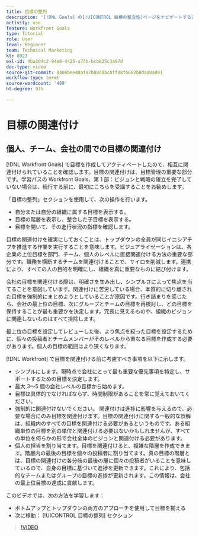 ```yaml
---
title: 目標の整列
description: '[!DNL Goals] の[!UICONTROL 目標の整合性]ページをナビゲートする方法について説明します。'
activity: use
feature: Workfront Goals
type: Tutorial
role: User
level: Beginner
team: Technical Marketing
kt: 8923
exl-id: 4ba304c2-94e0-4425-a74b-bcb825c3a97d
doc-type: video
source-git-commit: 8406bee48af87b80d0bcbff08fb682b8da80a091
workflow-type: tm+mt
source-wordcount: '489'
ht-degree: 91%

---
```


# 目標の関連付け

## 個人、チーム、会社の間での目標の関連付け

[!DNL Workfront Goals] で目標を作成してアクティベートしたので、相互に関連付けられていることを確認します。目標の関連付けは、目標管理の重要な部分です。学習パスの Workfront Goals、第 1 部：ビジョンと戦略の確立を完了していない場合は、続行する前に、最初にこちらを受講することをお勧めします。

<!--Insert link to LP 1, above -->

「目標の整列」セクションを使用して、次の操作を行います。

* 自分または自分の組織に属する目標を表示する。
* 目標の階層を表示し、整合した子目標を表示する。
* 目標を開いて、その進行状況の指標を確認します。

目標の関連付けを確実にしておくことは、トップダウンの全員が同じイニシアチブを推進する作業を実行することを意味します。ビジュアライゼーションは、各企業の上位目標を部門、チーム、個人のレベルに直接関連付ける方法の重要な部分です。職務を横断するチームを関連付けることで、サイロを削減します。連携により、すべての人の目的を明確にし、組織を真に重要なものに結び付けます。

会社の目標を関連付ける際は、明確さを生み出し、シンプルさによって焦点を当てることを意図しています。関連付けに苦労している場合、本質的に切り離された目標を強制的にまとめようとしていることが原因です。行き詰まりを感じたら、会社の最上位の目標、次にグループとチームの目標を再検討し、どの目標を保持することが最も重要かを決定します。冗長に見えるものや、組織のビジョンに関連しないものはすべて排除します。

最上位の目標を設定してレビューした後、より焦点を絞った目標を設定するために、個々の投稿者とチームメンバーがそのレベルから重なる目標を作成する必要があります。個人の目標の範囲はより狭くなります。

<!-- Pro-tips graphic -->

[!DNL Workfront] で目標を関連付ける前に考慮すべき事項を以下に示します。

* シンプルにします。現時点で会社にとって最も重要な優先事項を特定し、サポートするための目標を決定します。
* 最大 3～5 個の会社レベルの目標から始めます。
* 目標は具体的でなければならず、時間制限があることを常に覚えておいてください。
* 強制的に関連付けないでください。 関連付けは進捗に影響を与えるので、必要な場合にのみ目標を関連付けます。目標の関連付けに関する一般的な誤解は、組織内のすべての目標を関連付ける必要があるというものです。ある組織単位の目標を別の単位と関連付ける必要はないかもしれませんが、すべての単位を何らかの形で会社全体のビジョンと関連付ける必要があります。
* 個人の担当を割り当てます。目標を関連付けると、複雑な階層を作成できます。階層内の最後の目標を個々の投稿者に割り当てます。真の目標の階層とは、目標の関連付けの各分岐の最後の層に個々の投稿者がいることを意味しているので、自身の目標に基づいて進捗を更新できます。これにより、包括的なチームまたはグループの目標の進捗が更新されます。この情報は、会社の最上位目標の達成に貢献します。

このビデオでは、次の方法を学習します：

* ボトムアップとトップダウンの両方のアプローチを使用して目標を揃える
* 次に移動： [!UICONTROL 目標の整列] セクション

>[!VIDEO](https://video.tv.adobe.com/v/335195/?quality=12&learn=on)
